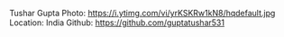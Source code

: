 Tushar Gupta
Photo: https://i.ytimg.com/vi/yrKSKRw1kN8/hqdefault.jpg
Location: India
Github: https://github.com/guptatushar531
